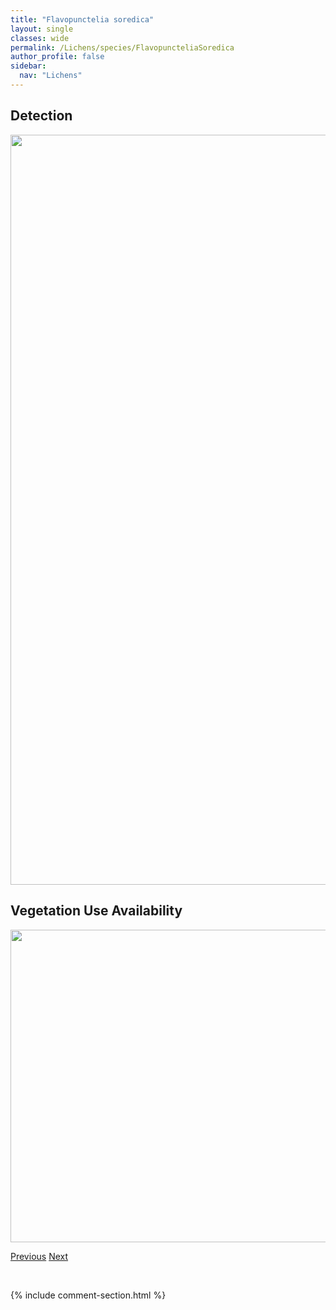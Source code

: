 ```yaml
---
title: "Flavopunctelia soredica"
layout: single
classes: wide
permalink: /Lichens/species/FlavopuncteliaSoredica
author_profile: false
sidebar:
  nav: "Lichens"
---
```


<h2>Detection</h2>

<a href="https://drive.google.com/uc?export=view&id=15oIWj7T7Ewsq4pX2c0wvJ4ivv6jMQ-pw">
<img src="https://drive.google.com/uc?export=view&id=15oIWj7T7Ewsq4pX2c0wvJ4ivv6jMQ-pw" height = "1200" width = "800">
</a>


<h2>Vegetation Use Availability</h2>

<a href="https://drive.google.com/uc?export=view&id=1LXWToxFZpnZCSyezq6jFAqTyGamuPKwJ">
<img src="https://drive.google.com/uc?export=view&id=1LXWToxFZpnZCSyezq6jFAqTyGamuPKwJ" height = "500" width = "1000">
</a>


<a href="/DevelopmentWebsite/Lichens/species/FlavopuncteliaFlaventior" class="pagination--pager" title="Flavopunctelia flaventior">Previous</a> <a href="/DevelopmentWebsite/Lichens/species/FulgensiaSpp" class="pagination--pager" title="Fulgensia spp.">Next</a>

<p>&nbsp;</p>

{% include comment-section.html %}
